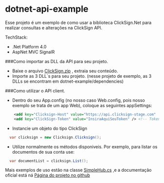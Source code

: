 # dotnet-api-example

Esse projeto é um exemplo de como usar a biblioteca ClickSign.Net para realizar consultas e alterações na ClickSign API.

TechStack:
- .Net Platform 4.0
- AspNet MVC
SignalR 
    

###Como importar as DLL da API para seu projeto.

- Baixe o arquivo [ClickSign.zip](https://github.com/clicksign/dotnet-api-example/raw/master/dotnet-example/dependencies/ClickSign.zip) , extraia seu conteúdo. 
- Importe as 3 DLL`s para seu projeto. (nesse projeto de exemplo, as 3 DLLs se encontram em dotnet-example/dependencies)


###Como utilizar o API client.

- Dentro do seu App.config (no nosso caso Web.config, pois nosso exemplo se trata de um app Web), coloque as seguintes appSettings:

```xml
    <add key="Clicksign-Host" value="https://api.clicksign-stage.com"  /> <!-- ou qualquer outro ambiente que esteja usando (nesse caso, estamos usando o stage para testar). -->
    <add key="ClickSign-Token" value="InsiraAquiSeuToken" /> <!-- Token gerado pela ClickSign para cada conta -->
```

- Instancie um objeto do tipo ClickSign

```C#
  var clicksign = new Clicksign.Clicksign();
```

- Utilize normalmente os métodos disponiveis. Por exemplo, para listar os documentos de sua conta use:

```C#
  var documentList = clicksign.List();
```

Mais exemplos de uso estão na classe [SimpleHub.cs](https://github.com/clicksign/dotnet-api-example/blob/master/dotnet-example/Hubs/SimpleHub.cs) ,e a documentação oficial está ná [Página do projeto no github](https://github.com/clicksign/clicksign-dotnet)


  
